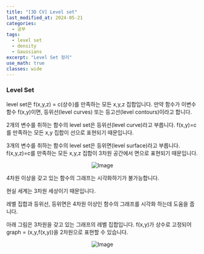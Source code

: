 ```yaml
---
title: "[3D CV] Level set"
last_modified_at: 2024-05-21
categories:
  - 공부
tags:
  - level set
  - density
  - Gaussians
excerpt: "Level Set 정리"
use_math: true
classes: wide
---
```


### Level Set

level set은 f(x,y,z) = c(상수)를 만족하는 모든 x,y,z 집합입니다. 만약 함수가 이변수 함수 f(x,y)이면, 등위선(level curves) 또는 등고선(level contours)이라고 합니다.

2개의 변수를 취하는 함수의 level set은 등위선(level curve)라고 부릅니다. f(x,y)=c를 만족하는 모든 x,y 집합이 선으로 표현되기 때문입니다.

3개의 변수를 취하는 함수의 level set은 등위면(level surface)라고 부릅니다. f(x,y,z)=c를 만족하는 모든 x,y,z 집합이 3차원 공간에서 면으로 표현되기 때문입니다.

<p align="center">
  <img src="https://github.com/sandokim/sandokim.github.io/assets/74639652/ef402927-de5d-4d14-ab12-368086062794" alt="Image">
</p>


4차원 이상을 갖고 있는 함수의 그래프는 시각화하기가 불가능합니다. 

현실 세계는 3차원 세상이기 때문입니다. 

레벨 집합과 등위선, 등위면은 4차원 이상인 함수의 그래프를 시각화 하는데 도움을 줍니다. 

아래 그림은 3차원을 갖고 있는 그래프의 레벨 집합입니다. f(x,y)가 상수로 고정되어 graph = (x,y,f(x,y))을 2차원으로 표현할 수 있습니다.

<p align="center">
  <img src="https://github.com/sandokim/sandokim.github.io/assets/74639652/148a331d-ddc9-4c96-b226-1b08a7ba0d14" alt="Image">
</p>
